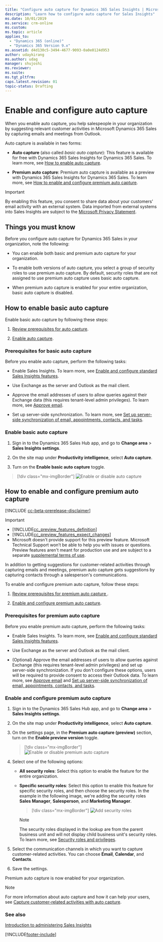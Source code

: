 ```yaml
---
title: "Configure auto capture for Dynamics 365 Sales Insights | MicrosoftDocs"
description: "Learn how to configure auto capture for Sales Insights"
ms.date: 10/01/2019
ms.service: crm-online
ms.custom: 
ms.topic: article
applies_to:
  - "Dynamics 365 (online)"
  - "Dynamics 365 Version 9.x"
ms.assetid: d4d130c5-3494-4677-9093-0a0e0124d953
author: udaykirang
ms.author: udag
manager: shujoshi
ms.reviewer: 
ms.suite: 
ms.tgt_pltfrm: 
caps.latest.revision: 01
topic-status: Drafting
---
```


# Enable and configure auto capture

When you enable auto capture, you help salespeople in your organization by suggesting relevant customer activities in Microsoft Dynamics 365 Sales by capturing emails and meetings from Outlook.

Auto capture is available in two forms:

-	**Auto capture** (also called _basic auto capture_): This feature is available for free with Dynamics 365 Sales Insights for Dynamics 365 Sales. To learn more, see [How to enable auto capture](#how-to-enable-basic-auto-capture).

-	**Premium auto capture**: Premium auto capture is available as a preview with Dynamics 365 Sales Insights for Dynamics 365 Sales. To learn more, see [How to enable and configure premium auto capture](#how-to-enable-and-configure-premium-auto-capture).

> [!IMPORTANT]
> By enabling this feature, you consent to share data about your customers' email activity with an external system. Data imported from external systems into Sales Insights are subject to the [Microsoft Privacy Statement](https://go.microsoft.com/fwlink/?linkid=2116778).

## Things you must know

Before you configure auto capture for Dynamics 365 Sales in your organization, note the following:

-	You can enable both basic and premium auto capture for your organization.

-	To enable both versions of auto capture, you select a group of security roles to use premium auto capture. By default, security roles that are not assigned to use premium auto capture uses basic auto capture.

-	When premium auto capture is enabled for your entire organization, basic auto capture is disabled.

## How to enable basic auto capture

Enable basic auto capture by following these steps:

1.	[Review prerequisites for auto capture](#prerequisites-for-basic-auto-capture).

2.	[Enable auto capture](#enable-basic-auto-capture).

### Prerequisites for basic auto capture

Before you enable auto capture, perform the following tasks: 

-	Enable Sales Insights. To learn more, see [Enable and configure standard Sales Insights features](intro-admin-guide-sales-insights.md#enable-and-configure-standard-sales-insights-features).

-	Use Exchange as the server and Outlook as the mail client.

-	Approve the email addresses of users to allow queries against their Exchange data (this requires tenant-level admin privileges). To learn more, see [Approve email](/dynamics365/customer-engagement/admin/connect-exchange-online#approve-email).

-	Set up server-side synchronization. To learn more, see [Set up server-side synchronization of email, appointments, contacts, and tasks](/dynamics365/customer-engagement/admin/set-up-server-side-synchronization-of-email-appointments-contacts-and-tasks).

### Enable basic auto capture

1.	Sign in to the Dynamics 365 Sales Hub app, and go to **Change area** > **Sales Insights settings**.

2.	On the site map under **Productivity intelligence**, select **Auto capture**. 

3.	Turn on the **Enable basic auto capture** toggle.

   > [!div class="mx-imgBorder"]
   > ![Enable or disable auto capture](media/si-admin-auto-capture-enable-disable.png "Enable or disable auto capture")

## How to enable and configure premium auto capture

[!INCLUDE [cc-beta-prerelease-disclaimer](../includes/cc-beta-prerelease-disclaimer.md)]

> [!IMPORTANT]
> - [!INCLUDE[cc_preview_features_definition](../includes/cc-preview-features-definition.md)]  
> - [!INCLUDE[cc_preview_features_expect_changes](../includes/cc-preview-features-expect-changes.md)]
> - Microsoft doesn't provide support for this preview feature. Microsoft Technical Support won’t be able to help you with issues or questions. Preview features aren't meant for production use and are subject to a separate [supplemental terms of use](/dynamics365/legal/supp-dynamics365-preview).

In addition to getting suggestions for customer-related activities through capturing emails and meetings, premium auto capture gets suggestions by capturing contacts through a salesperson's communications.

To enable and configure premium auto capture, follow these steps:

1.	[Review prerequisites for premium auto capture ](#prerequisites-for-premium-auto-capture).

2.	[Enable and configure premium auto capture](#enable-and-configure-premium-auto-capture).

### Prerequisites for premium auto capture

Before you enable premium auto capture, perform the following tasks:

-	Enable Sales Insights. To learn more, see [Enable and configure standard Sales Insights features](intro-admin-guide-sales-insights.md#enable-and-configure-standard-sales-insights-features).

-	Use Exchange as the server and Outlook as the mail client.

-	(Optional) Approve the email addresses of users to allow queries against Exchange (this requires tenant-level admin privileges) and set up server-side synchronization. If you don't configure these options, users will be required to provide consent to access their Outlook data. To learn more, see [Approve email](/dynamics365/customer-engagement/admin/connect-exchange-online#approve-email) and [Set up server-side synchronization of email, appointments, contacts, and tasks](/dynamics365/customer-engagement/admin/set-up-server-side-synchronization-of-email-appointments-contacts-and-tasks).

### Enable and configure premium auto capture

1.	Sign in to the Dynamics 365 Sales Hub app, and go to **Change area** > **Sales Insights settings**.

2.	On the site map under **Productivity intelligence**, select **Auto capture**.

3.	On the settings page, in the **Premium auto capture (preview)** section, turn on the **Enable preview version** toggle.

    > [!div class="mx-imgBorder"]
    > ![Enable or disable premium auto capture](media/si-admin-auto-capture-enable-premium.png "Enable or disable premium auto capture")
    
4.	Select one of the following options: 

    -	**All security roles**: Select this option to enable the feature for the entire organization.

    -	**Specific security roles**: Select this option to enable this feature for specific security roles, and then choose the security roles. In the example in the following image, we're adding the security roles **Sales Manager**, **Salesperson**, and **Marketing Manager**.

        > [!div class="mx-imgBorder"]
        > ![Add security roles](media/si-admin-auto-capture-premium-add-security-roles.png "Add security roles")

        >[!NOTE]
        >The security roles displayed in the lookup are from the parent business unit and will not display child business unit's security roles. To learn more, see [Security roles and privileges](/power-platform/admin/security-roles-privileges).   

5.	Select the communication channels in which you want to capture customer-related activities. You can choose **Email**, **Calendar**, and **Contacts**.

6.	Save the settings.

Premium auto capture is now enabled for your organization. 

> [!NOTE]
> For more information about auto capture and how it can help your users, see [Capture customer-related activities with auto capture](auto-capture.md).

### See also

[Introduction to administering Sales Insights](intro-admin-guide-sales-insights.md)


[!INCLUDE[footer-include](../includes/footer-banner.md)]